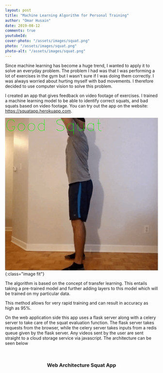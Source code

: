 ```yaml
---
layout: post
title: "Machine Learning Algorithm for Personal Training"
author: "Omar Husain"
date: 2019-08-12
comments: true
youtubeId: 
cover-photo: "/assets/images/squat.png"
photo: "/assets/images/squat.png"
photo-alt: "/assets/images/squat.png"
---
```


Since machine learning has become a huge trend, I wanted to apply it to solve an everyday problem. The problem I had was that I was performing a lot of exercises in the gym but I wasn't sure if I was doing them correctly. I was always worried about hurting myself with bad movements. I therefore decided to use computer vision to solve this problem.

I created an app that gives feedback on video footage of exercises. I trained a machine learning model to be able to identify correct squats, and bad squats based on video footage. You can try out the app on the website: <a href="https://squatapp.herokuapp.com">https://squatapp.herokuapp.com</a>.


<!-- Animation Goes Here -->
![Animation](/assets/images/movie2.gif){:class="image fit"}

The algorithm is based on the concept of transfer learning. This entails taking a pre-trained model and further adding layers to this model which will be trained on my particular data.

This method allows for very rapid training and can result in accuracy as high as 95%.

On the web application side this app uses a flask server along with a celery server to take care of the squat evaluation function. The flask server takes requests from the browser, while the celery server takes inputs from a redis queue given by the flask server. Any videos sent by the user are sent straight to a cloud storage service via javascript. The architecture can be seen below

<center>
<div class="4u 12u$(mobile)">
    <div class="item">
        <img class="image fit" src="{{ '/assets/images/webstructure.png' | relative_url }}" alt="" />
            <header>
            <h3>Web Architecture Squat App</h3>
            </header>
    </div>
</div>
</center>
